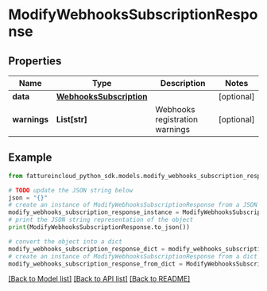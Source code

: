 # ModifyWebhooksSubscriptionResponse


## Properties

Name | Type | Description | Notes
------------ | ------------- | ------------- | -------------
**data** | [**WebhooksSubscription**](WebhooksSubscription.md) |  | [optional] 
**warnings** | **List[str]** | Webhooks registration warnings | [optional] 

## Example

```python
from fattureincloud_python_sdk.models.modify_webhooks_subscription_response import ModifyWebhooksSubscriptionResponse

# TODO update the JSON string below
json = "{}"
# create an instance of ModifyWebhooksSubscriptionResponse from a JSON string
modify_webhooks_subscription_response_instance = ModifyWebhooksSubscriptionResponse.from_json(json)
# print the JSON string representation of the object
print(ModifyWebhooksSubscriptionResponse.to_json())

# convert the object into a dict
modify_webhooks_subscription_response_dict = modify_webhooks_subscription_response_instance.to_dict()
# create an instance of ModifyWebhooksSubscriptionResponse from a dict
modify_webhooks_subscription_response_from_dict = ModifyWebhooksSubscriptionResponse.from_dict(modify_webhooks_subscription_response_dict)
```
[[Back to Model list]](../README.md#documentation-for-models) [[Back to API list]](../README.md#documentation-for-api-endpoints) [[Back to README]](../README.md)


